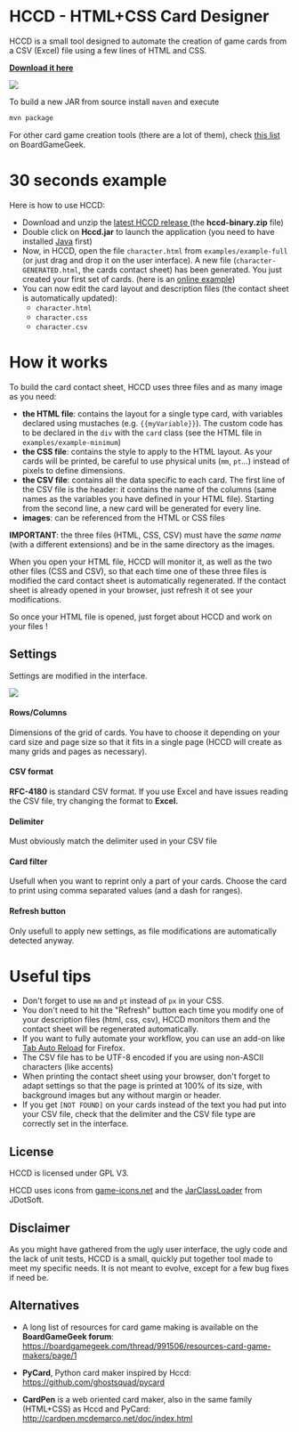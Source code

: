 # HCCD - HTML+CSS Card Designer

HCCD is a small tool designed to automate the creation of game cards from a CSV (Excel) file using a few lines of HTML and CSS.

**[Download it here](https://github.com/vaemendis/hccd/releases)**

![](http://vaemendis.github.io/external/hccd/hccd-diagram.png)

To build a new JAR from source install `maven` and execute
```bash
mvn package
```

For other card game creation tools (there are a lot of them), check [this list](https://boardgamegeek.com/thread/991506/resources-card-game-makers) on BoardGameGeek.

# 30 seconds example
Here is how to use HCCD:
- Download and unzip the [latest HCCD release ](https://github.com/vaemendis/hccd/releases) (the **hccd-binary.zip** file)  
- Double click on **Hccd.jar** to launch the application (you need to have installed [Java](https://java.com/en/download/) first)  
- Now, in HCCD, open the file `character.html` from `examples/example-full` (or just drag and drop it on the user interface).
A new file (`character-GENERATED.html`, the cards contact sheet) has been generated. You just created your first set of cards. (here is an [online example](http://vaemendis.github.io/external/hccd/character-GENERATED.html))
- You can now edit the card layout and description files (the contact sheet is automatically updated):
  - `character.html`
  - `character.css`
  - `character.csv`
 
# How it works

To build the card contact sheet, HCCD uses three files and as many image as you need:
- **the HTML file**: contains the layout for a single type card, with variables declared using mustaches (e.g. `{{myVariable}}`). The custom code has to be declared in the `div` with the `card` class (see the HTML file in  `examples/example-minimum`)
- **the CSS file**: contains the style to apply to the HTML layout. As your cards will be printed, be careful to use physical units (`mm`, `pt`...) instead of pixels to define dimensions.
- **the CSV file**: contains all the data specific to each card. The first line of the CSV file is the header: it contains the name of the columns (same names as the variables you have defined in your HTML file). Starting from the second line, a new card will be generated for every line.
- **images**: can be referenced from the HTML or CSS files

**IMPORTANT**: the three files (HTML, CSS, CSV) must have the *same name* (with a different extensions) and be in the same directory as the images.

When you open your HTML file, HCCD will monitor it, as well as the two other files (CSS and CSV), so that each time one of these three files is modified the card contact sheet is automatically regenerated. If the contact sheet is already opened in your browser, just refresh it ot see your modifications.

So once your HTML file is opened, just forget about HCCD and work on your files !

## Settings

Settings are modified in the interface.

![](http://vaemendis.github.io/external/hccd/hccd-screenshot.png)

#### Rows/Columns
Dimensions of the grid of cards. You have to choose it depending on your card size and page size so that it fits in a single page (HCCD will create as many grids and pages as necessary). 

#### CSV format
**RFC-4180** is standard CSV format. If you use Excel and have issues reading the CSV file, try changing the format to **Excel.**

#### Delimiter
Must obviously match the delimiter used in your CSV file

#### Card filter
Usefull when you want to reprint only a part of your cards. Choose the card to print using comma separated values (and a dash for ranges).

#### Refresh button
Only usefull to apply new settings, as file modifications are automatically detected anyway.


# Useful tips

- Don't forget to use `mm` and `pt` instead of `px` in your CSS.
- You don't need to hit the "Refresh" button each time you modify one of your description files (html, css, csv), HCCD monitors them and the contact sheet will be regenerated automatically.
- If you want to fully automate your workflow, you can use an add-on like [Tab Auto Reload](https://addons.mozilla.org/en-US/firefox/addon/tab-auto-reload/) for Firefox.
- The CSV file has to be UTF-8 encoded if you are using non-ASCII characters (like accents)
- When printing the contact sheet using your browser, don't forget to adapt settings so that the page is printed at 100% of its size, with background images but any without margin or header.
- If you get `[NOT FOUND]` on your cards instead of the text you had put into your CSV file, check that the delimiter and the CSV file type are correctly set in the interface.

## License
HCCD is licensed under GPL V3.

HCCD uses icons from [game-icons.net](http://game-icons.net/) and the [JarClassLoader](http://www.jdotsoft.com/JarClassLoader.php) from JDotSoft.

## Disclaimer

As you might have gathered from the ugly user interface, the ugly code and the lack of unit tests, HCCD is a small, quickly put together tool made to meet my specific needs. It is not meant to evolve, except for a few bug fixes if need be.

## Alternatives

- A long list of resources for card game making is available on the **BoardGameGeek forum**:  
https://boardgamegeek.com/thread/991506/resources-card-game-makers/page/1

- **PyCard**, Python card maker inspired by Hccd:  
 https://github.com/ghostsquad/pycard

- **CardPen** is a web oriented card maker, also in the same family (HTML+CSS) as Hccd and PyCard:  
http://cardpen.mcdemarco.net/doc/index.html



